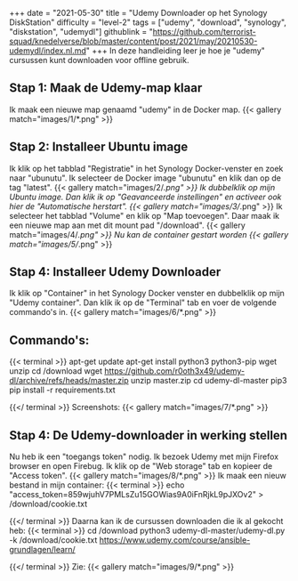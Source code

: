 +++
date = "2021-05-30"
title = "Udemy Downloader op het Synology DiskStation"
difficulty = "level-2"
tags = ["udemy", "download", "synology", "diskstation", "udemydl"]
githublink = "https://github.com/terrorist-squad/knedelverse/blob/master/content/post/2021/may/20210530-udemydl/index.nl.md"
+++
In deze handleiding leer je hoe je "udemy" cursussen kunt downloaden voor offline gebruik.
## Stap 1: Maak de Udemy-map klaar
Ik maak een nieuwe map genaamd "udemy" in de Docker map.
{{< gallery match="images/1/*.png" >}}

## Stap 2: Installeer Ubuntu image
Ik klik op het tabblad "Registratie" in het Synology Docker-venster en zoek naar "ubunutu". Ik selecteer de Docker image "ubunutu" en klik dan op de tag "latest".
{{< gallery match="images/2/*.png" >}}
Ik dubbelklik op mijn Ubuntu image. Dan klik ik op "Geavanceerde instellingen" en activeer ook hier de "Automatische herstart".
{{< gallery match="images/3/*.png" >}}
Ik selecteer het tabblad "Volume" en klik op "Map toevoegen". Daar maak ik een nieuwe map aan met dit mount pad "/download".
{{< gallery match="images/4/*.png" >}}
Nu kan de container gestart worden
{{< gallery match="images/5/*.png" >}}

## Stap 4: Installeer Udemy Downloader
Ik klik op "Container" in het Synology Docker venster en dubbelklik op mijn "Udemy container". Dan klik ik op de "Terminal" tab en voer de volgende commando's in.
{{< gallery match="images/6/*.png" >}}

##  Commando's:

{{< terminal >}}
apt-get update
apt-get install python3 python3-pip wget unzip
cd /download
wget https://github.com/r0oth3x49/udemy-dl/archive/refs/heads/master.zip
unzip master.zip
cd udemy-dl-master
pip3 pip install -r requirements.txt

{{</ terminal >}}
Screenshots:
{{< gallery match="images/7/*.png" >}}

## Stap 4: De Udemy-downloader in werking stellen
Nu heb ik een "toegangs token" nodig. Ik bezoek Udemy met mijn Firefox browser en open Firebug. Ik klik op de "Web storage" tab en kopieer de "Access token".
{{< gallery match="images/8/*.png" >}}
Ik maak een nieuw bestand in mijn container:
{{< terminal >}}
echo "access_token=859wjuhV7PMLsZu15GOWias9A0iFnRjkL9pJXOv2" > /download/cookie.txt

{{</ terminal >}}
Daarna kan ik de cursussen downloaden die ik al gekocht heb:
{{< terminal >}}
cd /download
python3 udemy-dl-master/udemy-dl.py -k /download/cookie.txt https://www.udemy.com/course/ansible-grundlagen/learn/

{{</ terminal >}}
Zie:
{{< gallery match="images/9/*.png" >}}
